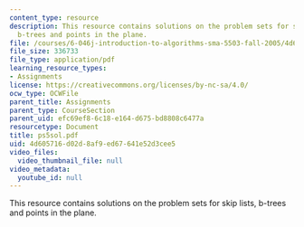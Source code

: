 ```yaml
---
content_type: resource
description: This resource contains solutions on the problem sets for skip lists,
  b-trees and points in the plane.
file: /courses/6-046j-introduction-to-algorithms-sma-5503-fall-2005/4d605716d02d8af9ed67641e52d3cee5_ps5sol.pdf
file_size: 336733
file_type: application/pdf
learning_resource_types:
- Assignments
license: https://creativecommons.org/licenses/by-nc-sa/4.0/
ocw_type: OCWFile
parent_title: Assignments
parent_type: CourseSection
parent_uid: efc69ef8-6c18-e164-d675-bd8808c6477a
resourcetype: Document
title: ps5sol.pdf
uid: 4d605716-d02d-8af9-ed67-641e52d3cee5
video_files:
  video_thumbnail_file: null
video_metadata:
  youtube_id: null
---
```

This resource contains solutions on the problem sets for skip lists, b-trees and points in the plane.